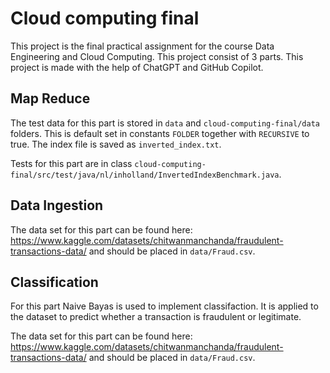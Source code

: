 # Cloud computing final

This project is the final practical assignment for the course Data Engineering and Cloud Computing. This project consist of 3 parts. This project is made with the help of ChatGPT and GitHub Copilot.

## Map Reduce

The test data for this part is stored in `data` and `cloud-computing-final/data` folders. This is default set in constants `FOLDER` together with `RECURSIVE` to true. The index file is saved as `inverted_index.txt`.

Tests for this part are in class `cloud-computing-final/src/test/java/nl/inholland/InvertedIndexBenchmark.java`.

## Data Ingestion

The data set for this part can be found here: https://www.kaggle.com/datasets/chitwanmanchanda/fraudulent-transactions-data/ and should be placed in `data/Fraud.csv`.

## Classification

For this part Naive Bayas is used to implement classifaction. It is applied to the dataset to predict whether a transaction is fraudulent or legitimate.

The data set for this part can be found here: https://www.kaggle.com/datasets/chitwanmanchanda/fraudulent-transactions-data/ and should be placed in `data/Fraud.csv`.